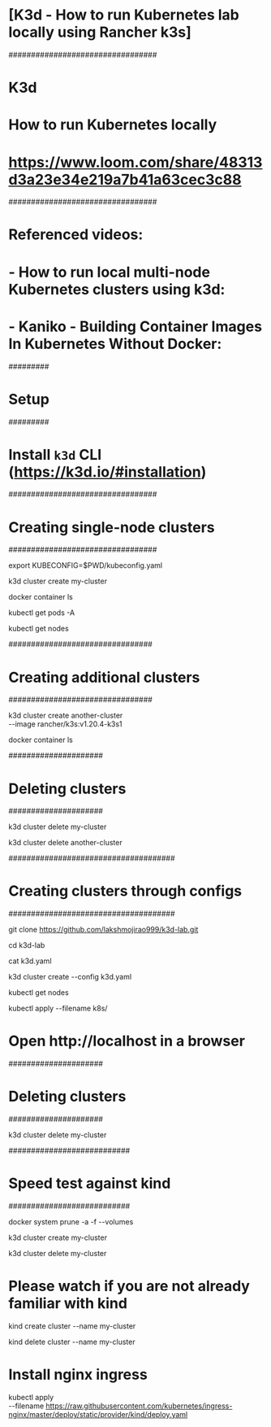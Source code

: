 # [K3d - How to run Kubernetes lab locally using Rancher k3s]
#################################
# K3d                                                         #
# How to run Kubernetes locally                               #
# https://www.loom.com/share/48313d3a23e34e219a7b41a63cec3c88 #
#################################

# Referenced videos:
# - How to run local multi-node Kubernetes clusters using k3d: 
# - Kaniko - Building Container Images In Kubernetes Without Docker: 

#########
# Setup #
#########

# Install `k3d` CLI (https://k3d.io/#installation)

#################################
# Creating single-node clusters #
#################################

export KUBECONFIG=$PWD/kubeconfig.yaml

k3d cluster create my-cluster

docker container ls

kubectl get pods -A

kubectl get nodes

################################
# Creating additional clusters #
################################

k3d cluster create another-cluster \
    --image rancher/k3s:v1.20.4-k3s1

docker container ls

#####################
# Deleting clusters #
#####################

k3d cluster delete my-cluster

k3d cluster delete another-cluster

#####################################
# Creating clusters through configs #
#####################################

git clone https://github.com/lakshmojirao999/k3d-lab.git

cd k3d-lab

cat k3d.yaml

k3d cluster create --config k3d.yaml

kubectl get nodes

kubectl apply --filename k8s/

# Open http://localhost in a browser

#####################
# Deleting clusters #
#####################

k3d cluster delete my-cluster

###########################
# Speed test against kind #
###########################

docker system prune -a -f --volumes

k3d cluster create my-cluster

k3d cluster delete my-cluster

# Please watch if you are not already familiar with kind
kind create cluster --name my-cluster

kind delete cluster --name my-cluster

# Install nginx ingress
kubectl apply \
    --filename https://raw.githubusercontent.com/kubernetes/ingress-nginx/master/deploy/static/provider/kind/deploy.yaml
